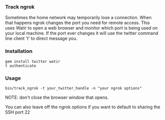 ### Track ngrok

Sometimes the home network may temporarily lose a connection.
When that happens ngrok changes the port you need for remote access.
This uses Watir to open a web browser and monitor which port is being
used on your local machine.  If the port ever changes it will use the
twitter command line client 't' to direct message you.

### Installation
```
gem install twitter watir
t authenticate
```
### Usage

```
bin/track_ngrok -t your_twitter_handle -n "your ngrok options"
```
NOTE: don't close the browser window that opens.

You can also leave off the ngrok options if you want to default to
sharing the SSH port 22
